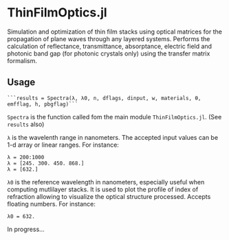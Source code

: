# ThinFilmOptics.jl
 Simulation and optimization of thin film stacks using optical matrices for the propagation of plane waves through any layered systems. Performs the calculation of reflectance, transmittance, absorptance, electric field and photonic band gap (for photonic crystals only) using the transfer matrix formalism.

## Usage
    ```results = Spectra(λ, λ0, n, dflags, dinput, w, materials, θ, emfflag, h, pbgflag)```

`Spectra` is the function called fom the main module `ThinFilmOptics.jl`. (See `results` also)

`λ` is the wavelenth range in nanometers. The accepted input values can be 1-d array or linear ranges. For instance:

    λ = 200:1000
    λ = [245. 300. 450. 868.]
    λ = [632.]
  
`λ0` is the reference wavelength in nanometers, especially useful when computing mutlilayer stacks. It is used to plot the profile of index of refraction allowing to visualize the optical structure processed. Accepts floating numbers. For instance:

    λ0 = 632.    

In progress...
